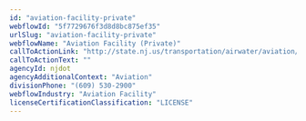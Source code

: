 ```yaml
---
id: "aviation-facility-private"
webflowId: "5f7729676f3d8d8bc875ef35"
urlSlug: "aviation-facility-private"
webflowName: "Aviation Facility (Private)"
callToActionLink: "http://state.nj.us/transportation/airwater/aviation/"
callToActionText: ""
agencyId: njdot
agencyAdditionalContext: "Aviation"
divisionPhone: "(609) 530-2900"
webflowIndustry: "Aviation Facility"
licenseCertificationClassification: "LICENSE"
---
```

